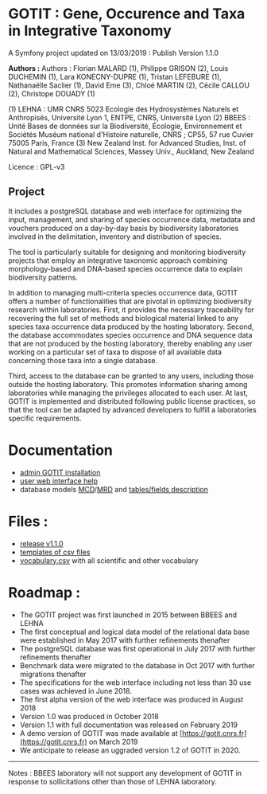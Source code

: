 GOTIT : Gene, Occurence and Taxa in Integrative Taxonomy
=====================

A Symfony project updated on 13/03/2019 : Publish Version 1.1.0

**Authors :** Authors : Florian MALARD (1), Philippe GRISON (2), Louis DUCHEMIN (1), Lara KONECNY-DUPRE (1), Tristan LEFEBURE (1), Nathanaëlle Saclier (1), David Eme (3), Chloé MARTIN (2), Cécile CALLOU (2), Christope DOUADY (1)

(1) LEHNA : UMR CNRS 5023 Ecologie des Hydrosystèmes Naturels et Anthropisés, Université Lyon 1, ENTPE, CNRS, Université Lyon
(2) BBEES : Unité Bases de données sur la Biodiversité, Écologie, Environnement et Sociétés Muséum national d'Histoire naturelle, CNRS ; CP55, 57 rue Cuvier 75005 Paris, France
(3) New Zealand Inst. for Advanced Studies, Inst. of Natural and Mathematical Sciences, Massey Univ., Auckland, New Zealand


Licence : GPL-v3

## Project 
It includes a postgreSQL database and web interface for optimizing the input, management, and sharing of species occurrence data, metadata and vouchers produced on a day-by-day basis by biodiversity laboratories involved in the delimitation, inventory and distribution of species.

The tool is particularly suitable for designing and monitoring biodiversity projects that employ an integrative taxonomic approach combining morphology-based and DNA-based species occurrence data to explain biodiversity patterns.

In addition to managing multi-criteria species occurrence data, GOTIT offers a number of functionalities that are pivotal in optimizing biodiversity research within laboratories.
First, it provides the necessary traceability for recovering the full set of methods and biological material linked to any species taxa occurrence data produced by the hosting laboratory.
Second, the database accommodates species occurrence and DNA sequence data that are not produced by the hosting laboratory, thereby enabling any user working on a particular set of taxa to dispose of all available data concerning those taxa into a single database.

Third, access to the database can be granted to any users, including those outside the hosting laboratory.
This promotes information sharing among laboratories while managing the privileges allocated to each user.
At last, GOTIT is implemented and distributed following public license practices, so that the tool can be adapted by advanced developers to fulfill a laboratories specific requirements.


# Documentation

- [admin GOTIT installation](https://github.com/GOTIT-DEV/GOTIT/blob/v1.1.0/install/1.1/doc/GOTIT_Install.pdf)
- [user web interface help](https://github.com/GOTIT-DEV/GOTIT/blob/v1.1.0/install/1.1/doc/S3_GOTIT_Help.pdf)
- database models [MCD](https://github.com/GOTIT-DEV/GOTIT/blob/v1.1.0/install/1.1/doc/database/S3_Gotitdb_conceptual_model_en.jpg)/[MRD](https://github.com/GOTIT-DEV/GOTIT/blob/v1.1.0/install/1.1/doc/database/S1_Gotitdb_logical_model_en.jpg) and [tables/fields description](https://github.com/GOTIT-DEV/GOTIT/blob/v1.1.0/install/1.1/doc/database/S5_Gotitdb_tables_fields.ods)

# Files :

- [release v1.1.0](https://github.com/GOTIT-DEV/GOTIT/archive/v1.1.0.zip)
- [templates of csv files](https://github.com/GOTIT-DEV/GOTIT/blob/v1.1.0/install/1.1/template.zip)
- [vocabulary.csv](https://github.com/GOTIT-DEV/GOTIT/blob/v1.1.0/install/1.1/vocabulary_gotit1-1.csv) with all scientific and other vocabulary 

# Roadmap :

- The GOTIT project was first launched in 2015 between BBEES and LEHNA
- The first conceptual and logical data model of the relational data base were established in May 2017 with further refinements thenafter
- The postgreSQL database was first operational in July 2017 with further refinements thenafter
- Benchmark data were migrated to the database in Oct 2017 with further migrations thenafter
- The specifications for the web interface including not less than 30 use cases was achieved in June 2018.
- The first alpha version of the web interface was produced in August 2018
- Version 1.0 was produced in October 2018
- Version 1.1 with full documentation was released on February 2019
- A demo version of GOTIT was made available at [https://gotit.cnrs.fr](https://gotit.cnrs.fr) on March 2019
- We anticipate to release an uggraded version 1.2 of GOTIT in 2020.

----

Notes : BBEES laboratory will not support any development of GOTIT in response to sollicitations other than those of LEHNA laboratory.

